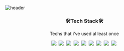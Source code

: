 ![header](https://capsule-render.vercel.app/api?type=waving&color=gradient&customColorList=1,3,14,15,18,20,27&height=180&section=footer&text=YUJIN%20KIM&fontSize=100)

<h3 align="center">🛠Tech Stack🛠</h3>
<p align="center">Techs that i've used al least once</p>
<p align="center">
    <img src="https://img.shields.io/badge/-JAVA-%230b6fb6?style=flat-square&logo=CoffeeScript&logoColor=white"/></a>&nbsp <img src="https://img.shields.io/badge/-Spring-%236DB33F?style=flat-square&logo=Spring&logoColor=white"/></a>&nbsp <img src="https://img.shields.io/badge/-Oracle-%23F80000?style=flat-square&logo=Oracle&logoColor=white"/></a>&nbsp <img src="https://img.shields.io/badge/-MySQL-%234479A1?style=flat-square&logo=MySQL&logoColor=white"/></a>&nbsp <img src="https://img.shields.io/badge/-JavaScript-%23F7DF1E?style=flat-square&logo=JavaScript&logoColor=white"/></a>&nbsp <img src="https://img.shields.io/badge/-Python-%233776AB?style=flat-square&logo=Python&logoColor=white"/></a>&nbsp <img src="https://img.shields.io/badge/-MongoDB-%2347A248?style=flat-square&logo=MongoDB&logoColor=white"/></a>&nbsp <img src="https://img.shields.io/badge/-HTML5-%23E34F26?style=flat-square&logo=HTML5&logoColor=white"/></a>&nbsp <img src="https://img.shields.io/badge/-CSS3-%231572B6?style=flat-square&logo=CSS3&logoColor=white"/></a>&nbsp
</p>
<br>
<br>
